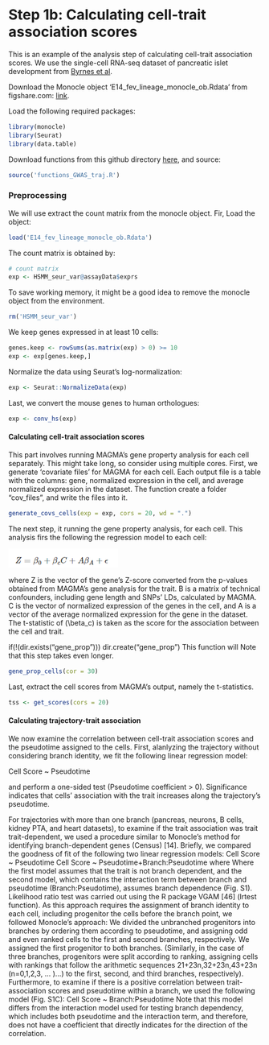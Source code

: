 Step 1b: Calculating cell-trait association scores
================

This is an example of the analysis step of calculating cell-trait
association scores. We use the single-cell RNA-seq dataset of pancreatic
islet development from [Byrnes et
al](https://doi.org/10.1038/s41467-018-06176-3).

Download the Monocle object ‘E14\_fev\_lineage\_monocle\_ob.Rdata’ from
figshare.com:
[link](https://figshare.com/articles/dataset/Monocle_Objects_-_V2_Dataset/6783554?backTo=/collections/Lineage_dynamics_of_murine_pancreatic_development_at_single-cell_resolution/4158458).

Load the following required packages:

``` r
library(monocle)
library(Seurat)
library(data.table)
```

Download functions from this github directory
[here](https://github.com/ElkonLab/scGWAS/blob/master/R/functions_scGWAS.R),
and source:

``` r
source('functions_GWAS_traj.R')
```

### Preprocessing

We will use extract the count matrix from the monocle object. Fir, Load
the object:

``` r
load('E14_fev_lineage_monocle_ob.Rdata')
```

The count matrix is obtained by:

``` r
# count matrix
exp <- HSMM_seur_var@assayData$exprs
```

To save working memory, it might be a good idea to remove the monocle
object from the environment.

``` r
rm('HSMM_seur_var')
```

We keep genes expressed in at least 10 cells:

``` r
genes.keep <- rowSums(as.matrix(exp) > 0) >= 10
exp <- exp[genes.keep,]
```

Normalize the data using Seurat’s log-normalization:

``` r
exp <- Seurat::NormalizeData(exp)
```

Last, we convert the mouse genes to human orthologues:

``` r
exp <- conv_hs(exp)
```

#### Calculating cell-trait association scores

This part involves running MAGMA’s gene property analysis for each cell
separately. This might take long, so consider using multiple cores.
First, we generate ‘covariate files’ for MAGMA for each cell. Each
output file is a table with the columns: gene, normalized expression in
the cell, and average normalized expression in the dataset. The function
create a folder “cov\_files”, and write the files into it.

``` r
generate_covs_cells(exp = exp, cors = 20, wd = ".")
```

The next step, it running the gene property analysis, for each cell.
This analysis firs the following the regression model to each cell:

![](https://github.com/eldadshulman/scGWAS/blob/master/data/pic/eq.PNG)

where Z is the vector of the gene’s Z-score converted from the p-values
obtained from MAGMA’s gene analysis for the trait. B is a matrix of
technical confounders, including gene length and SNPs’ LDs, calculated
by MAGMA. C is the vector of normalized expression of the genes in the
cell, and A is a vector of the average normalized expression for the
gene in the dataset. The t-statistic of \(\beta_c\) is taken as the
score for the association between the cell and trait.

if(\!(dir.exists(“gene\_prop”))) dir.create(“gene\_prop”) This function
will Note that this step takes even longer.

``` r
gene_prop_cells(cor = 30)
```

Last, extract the cell scores from MAGMA’s output, namely the
t-statistics.

``` r
tss <- get_scores(cors = 20)
```

#### Calculating trajectory-trait association

We now examine the correlation between cell-trait association scores and
the pseudotime assigned to the cells. First, alanlyzing the trajectory
without considering branch identity, we fit the following linear
regression model:

Cell Score \~ Pseudotime

and perform a one-sided test (Pseudotime coefficient \> 0). Significance
indicates that cells’ association with the trait increases along the
trajectory’s pseudotime.

For trajectories with more than one branch (pancreas, neurons, B cells,
kidney PTA, and heart datasets), to examine if the trait association was
trait trait-dependent, we used a procedure similar to Monocle’s method
for identifying branch-dependent genes (Census) \[14\]. Briefly, we
compared the goodness of fit of the following two linear regression
models: Cell Score \~ Pseudotime Cell Score \~
Pseudotime+Branch:Pseudotime where Where the first model assumes that
the trait is not branch dependent, and the second model, which contains
the interaction term between branch and pseudotime (Branch:Pseudotime),
assumes branch dependence (Fig. S1). Likelihood ratio test was carried
out using the R package VGAM \[46\] (lrtest function). As this approach
requires the assignment of branch identity to each cell, including
progenitor the cells before the branch point, we followed Monocle’s
approach: We divided the unbranched progenitors into branches by
ordering them according to pseudotime, and assigning odd and even ranked
cells to the first and second branches, respectively. We assigned the
first progenitor to both branches. (Similarly, in the case of three
branches, progenitors were split according to ranking, assigning cells
with rankings that follow the arithmetic sequences 21+23n,32+23n,43+23n
(n=0,1,2,3, … )…) to the first, second, and third branches,
respectively). Furthermore, to examine if there is a positive
correlation between trait-association scores and pseudotime within a
branch, we used the following model (Fig. S1C): Cell Score \~
Branch:Pseudotime Note that this model differs from the interaction
model used for testing branch dependency, which includes both pseudotime
and the interaction term, and therefore, does not have a coefficient
that directly indicates for the direction of the correlation.
